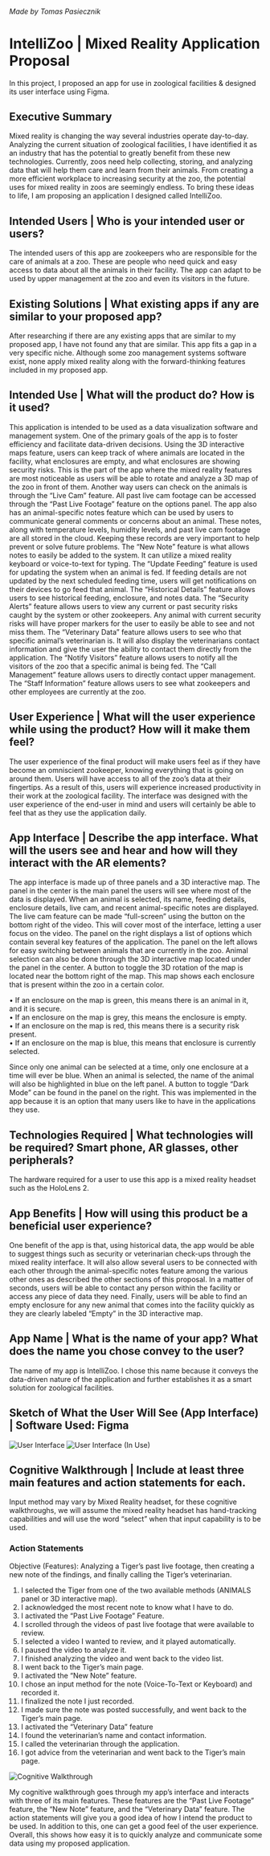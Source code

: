 ###### Made by Tomas Pasiecznik

# IntelliZoo | Mixed Reality Application Proposal
In this project, I proposed an app for use in zoological facilities & designed its user interface using Figma.

## Executive Summary
Mixed reality is changing the way several industries operate day-to-day. Analyzing the current situation of zoological facilities, I have identified it as an industry that has the potential to greatly benefit from these new technologies. Currently, zoos need help collecting, storing, and analyzing data that will help them care and learn from their animals. From creating a more efficient workplace to increasing security at the zoo, the potential uses for mixed reality in zoos are seemingly endless. To bring these ideas to life, I am proposing an application I designed called IntelliZoo.

## Intended Users | Who is your intended user or users?
The intended users of this app are zookeepers who are responsible for the care of animals at a zoo. These are people who need quick and easy access to data about all the animals in their facility. The app can adapt to be used by upper management at the zoo and even its visitors in the future.

## Existing Solutions | What existing apps if any are similar to your proposed app?
After researching if there are any existing apps that are similar to my proposed app, I have not found any that are similar. This app fits a gap in a very specific niche. Although some zoo management systems software exist, none apply mixed reality along with the forward-thinking features included in my proposed app.

## Intended Use | What will the product do? How is it used?
This application is intended to be used as a data visualization software and management system. One of the primary goals of the app is to foster efficiency and facilitate data-driven decisions. Using the 3D interactive maps feature, users can keep track of where animals are located in the facility, what enclosures are empty, and what enclosures are showing security risks. This is the part of the app where the mixed reality features are most noticeable as users will be able to rotate and analyze a 3D map of the zoo in front of them. Another way users can check on the animals is through the “Live Cam” feature. All past live cam footage can be accessed through the “Past Live Footage” feature on the options panel. The app also has an animal-specific notes feature which can be used by users to communicate general comments or concerns about an animal. These notes, along with temperature levels, humidity levels, and past live cam footage are all stored in the cloud. Keeping these records are very important to help prevent or solve future problems.
The “New Note” feature is what allows notes to easily be added to the system. It can utilize a mixed reality keyboard or voice-to-text for typing. The “Update Feeding” feature is used for updating the system when an animal is fed. If feeding details are not updated by the next scheduled feeding time, users will get notifications on their devices to go feed that animal. The “Historical Details” feature allows users to see historical feeding, enclosure, and notes data. The “Security Alerts” feature allows users to view any current or past security risks caught by the system or other zookeepers. Any animal with current security risks will have proper markers for the user to easily be able to see and not miss them. The “Veterinary Data” feature allows users to see who that specific animal’s veterinarian is. It will also display the veterinarians contact information and give the user the ability to contact them directly from the application. The “Notify Visitors” feature allows users to notify all the visitors of the zoo that a specific animal is being fed. The “Call Management” feature allows users to directly contact upper management. The “Staff Information” feature allows users to see what zookeepers and other employees are currently at the zoo.

## User Experience | What will the user experience while using the product? How will it make them feel?
The user experience of the final product will make users feel as if they have become an omniscient zookeeper, knowing everything that is going on around them. Users will have access to all of the zoo’s data at their fingertips. As a result of this, users will experience increased productivity in their work at the zoological facility. The interface was designed with the user experience of the end-user in mind and users will certainly be able to feel that as they use the application daily.

## App Interface | Describe the app interface. What will the users see and hear and how will they interact with the AR elements?
The app interface is made up of three panels and a 3D interactive map. The panel in the center is the main panel the users will see where most of the data is displayed. When an animal is selected, its name, feeding details, enclosure details, live cam, and recent animal-specific notes are displayed. The live cam feature can be made “full-screen” using the button on the bottom right of the video. This will cover most of the interface, letting a user focus on the video. The panel on the right displays a list of options which contain several key features of the application. The panel on the left allows for easy switching between animals that are currently in the zoo. Animal selection can also be done through the 3D interactive map located under the panel in the center. A button to toggle the 3D rotation of the map is located near the bottom right of the map. This map shows each enclosure that is present within the zoo in a certain color.  
  
•	If an enclosure on the map is green, this means there is an animal in it, and it is secure.  
•	If an enclosure on the map is grey, this means the enclosure is empty.  
•	If an enclosure on the map is red, this means there is a security risk present.  
•	If an enclosure on the map is blue, this means that enclosure is currently selected.  
  
Since only one animal can be selected at a time, only one enclosure at a time will ever be blue. When an animal is selected, the name of the animal will also be highlighted in blue on the left panel. A button to toggle “Dark Mode” can be found in the panel on the right. This was implemented in the app because it is an option that many users like to have in the applications they use.

## Technologies Required | What technologies will be required? Smart phone, AR glasses, other peripherals?
The hardware required for a user to use this app is a mixed reality headset such as the HoloLens 2.

## App Benefits | How will using this product be a beneficial user experience?
One benefit of the app is that, using historical data, the app would be able to suggest things such as security or veterinarian check-ups through the mixed reality interface. It will also allow several users to be connected with each other through the animal-specific notes feature among the various other ones as described the other sections of this proposal. In a matter of seconds, users will be able to contact any person within the facility or access any piece of data they need. Finally, users will be able to find an empty enclosure for any new animal that comes into the facility quickly as they are clearly labeled “Empty” in the 3D interactive map.

## App Name | What is the name of your app? What does the name you chose convey to the user?
The name of my app is IntelliZoo. I chose this name because it conveys the data-driven nature of the application and further establishes it as a smart solution for zoological facilities.

## Sketch of What the User Will See (App Interface) | Software Used: Figma
 
![User Interface](/IntelliZoo-User-Interface.png "Screenshot of user interface.")
![User Interface (In Use)](/IntelliZoo-User-Interface-In-Use.png "Application being used at a zoo.")

## Cognitive Walkthrough | Include at least three main features and action statements for each.
Input method may vary by Mixed Reality headset, for these cognitive walkthroughs, we will assume the mixed reality headset has hand-tracking capabilities and will use the word “select” when that input capability is to be used. 
### Action Statements
Objective (Features): Analyzing a Tiger’s past live footage, then creating a new note of the findings, and finally calling the Tiger’s veterinarian.

1.	I selected the Tiger from one of the two available methods (ANIMALS panel or 3D interactive map).
2.	I acknowledged the most recent note to know what I have to do.
3.	I activated the “Past Live Footage” Feature.
4.	I scrolled through the videos of past live footage that were available to review.
5.	I selected a video I wanted to review, and it played automatically. 
6.	I paused the video to analyze it.
7.	I finished analyzing the video and went back to the video list.
8.	I went back to the Tiger’s main page.
9.	I activated the “New Note” feature.
10.	I chose an input method for the note (Voice-To-Text or Keyboard) and recorded it.
11.	I finalized the note I just recorded.
12.	I made sure the note was posted successfully, and went back to the Tiger’s main page.
13.	I activated the “Veterinary Data” feature 
14.	I found the veterinarian’s name and contact information.
15.	I called the veterinarian through the application.
16.	I got advice from the veterinarian and went back to the Tiger’s main page.
 
![Cognitive Walkthrough](/IntelliZoo-Cognitive-Walkthrough.png "Cognitive Walkthrough")

My cognitive walkthrough goes through my app’s interface and interacts with three of its main features. These features are the “Past Live Footage” feature, the “New Note” feature, and the “Veterinary Data” feature. The action statements will give you a good idea of how I intend the product to be used. In addition to this, one can get a good feel of the user experience. Overall, this shows how easy it is to quickly analyze and communicate some data using my proposed application.
